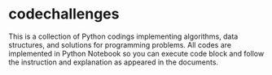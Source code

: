 # codechallenges

This is a collection of Python codings implementing algorithms, data structures, and solutions for programming problems. All codes are implemented in Python Notebook so you can execute code block and follow the instruction and explanation as appeared in the documents.   
